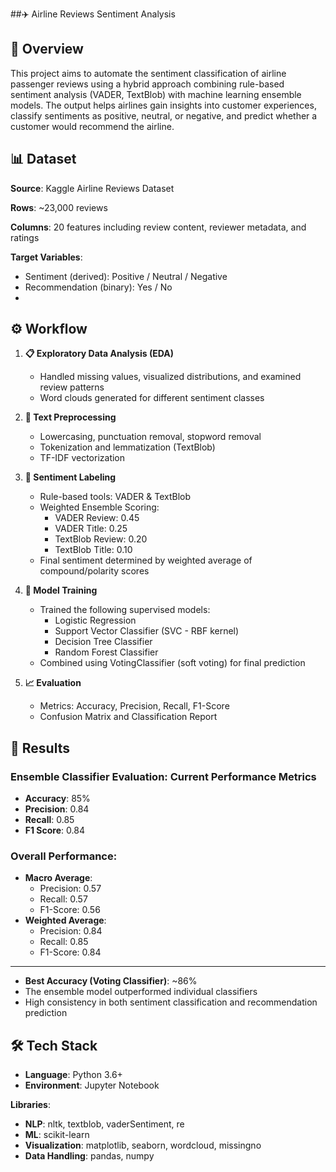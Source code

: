 ##✈️ Airline Reviews Sentiment Analysis

## 📌 Overview  
This project aims to automate the sentiment classification of airline passenger reviews using a hybrid approach combining rule-based sentiment analysis (VADER, TextBlob) with machine learning ensemble models. The output helps airlines gain insights into customer experiences, classify sentiments as positive, neutral, or negative, and predict whether a customer would recommend the airline.

## 📊 Dataset  
**Source**: Kaggle Airline Reviews Dataset  

**Rows**: ~23,000 reviews  

**Columns**: 20 features including review content, reviewer metadata, and ratings  

**Target Variables**:  
- Sentiment (derived): Positive / Neutral / Negative  
- Recommendation (binary): Yes / No
- 
## ⚙️ Workflow

1. **📋 Exploratory Data Analysis (EDA)**  
   - Handled missing values, visualized distributions, and examined review patterns  
   - Word clouds generated for different sentiment classes  

2. **🧹 Text Preprocessing**  
   - Lowercasing, punctuation removal, stopword removal  
   - Tokenization and lemmatization (TextBlob)  
   - TF-IDF vectorization  

3. **🧠 Sentiment Labeling**  
   - Rule-based tools: VADER & TextBlob  
   - Weighted Ensemble Scoring:  
     - VADER Review: 0.45  
     - VADER Title: 0.25  
     - TextBlob Review: 0.20  
     - TextBlob Title: 0.10  
   - Final sentiment determined by weighted average of compound/polarity scores  

4. **🤖 Model Training**  
   - Trained the following supervised models:  
     - Logistic Regression  
     - Support Vector Classifier (SVC - RBF kernel)  
     - Decision Tree Classifier  
     - Random Forest Classifier  
   - Combined using VotingClassifier (soft voting) for final prediction  

5. **📈 Evaluation**  
   - Metrics: Accuracy, Precision, Recall, F1-Score  
   - Confusion Matrix and Classification Report  

## 🧪 Results

### **Ensemble Classifier Evaluation: Current Performance Metrics**

- **Accuracy**: 85%
- **Precision**: 0.84
- **Recall**: 0.85
- **F1 Score**: 0.84

### **Overall Performance**:
- **Macro Average**:
  - Precision: 0.57
  - Recall: 0.57
  - F1-Score: 0.56
- **Weighted Average**:
  - Precision: 0.84
  - Recall: 0.85
  - F1-Score: 0.84

---

- **Best Accuracy (Voting Classifier)**: ~86%  
- The ensemble model outperformed individual classifiers  
- High consistency in both sentiment classification and recommendation prediction


## 🛠️ Tech Stack

- **Language**: Python 3.6+  
- **Environment**: Jupyter Notebook  

**Libraries**:  
- **NLP**: nltk, textblob, vaderSentiment, re  
- **ML**: scikit-learn  
- **Visualization**: matplotlib, seaborn, wordcloud, missingno  
- **Data Handling**: pandas, numpy  



